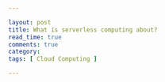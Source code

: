 ```yaml
---

layout: post
title: What is serverless computing about?
read_time: true
comments: true
category: 
tags: [ Cloud Computing ]

---
```

